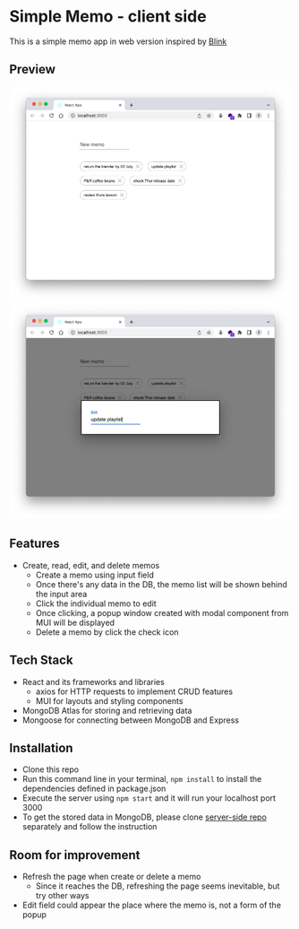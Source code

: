 # Simple Memo - client side

This is a simple memo app in web version inspired by [Blink](https://apps.apple.com/us/app/blink-quick-memo-widget/id1182856129)

## Preview

![](./asset/simple_client.png)
![](./asset/simple_client_edit.png)

## Features

- Create, read, edit, and delete memos
  - Create a memo using input field
  - Once there's any data in the DB, the memo list will be shown behind the input area
  - Click the individual memo to edit
  - Once clicking, a popup window created with modal component from MUI will be displayed
  - Delete a memo by click the check icon

## Tech Stack

- React and its frameworks and libraries
  - axios for HTTP requests to implement CRUD features
  - MUI for layouts and styling components
- MongoDB Atlas for storing and retrieving data
- Mongoose for connecting between MongoDB and Express

## Installation

- Clone this repo
- Run this command line in your terminal, `npm install` to install the dependencies defined in package.json
- Execute the server using `npm start` and it will run your localhost port 3000
- To get the stored data in MongoDB, please clone [server-side repo](https://github.com/aanmeba/simple-memo-server) separately and follow the instruction

## Room for improvement

- Refresh the page when create or delete a memo
  - Since it reaches the DB, refreshing the page seems inevitable, but try other ways
- Edit field could appear the place where the memo is, not a form of the popup
